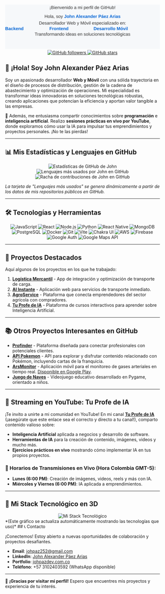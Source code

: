 <div align="center">
  <img src="profile-animation.svg" alt="John Alexander Páez Arias - Perfil Animado" width="700">
</div>

<div align="center">
  <a href="https://github.com/johpaz?tab=followers">
    <img src="https://img.shields.io/github/followers/johpaz?style=social" alt="GitHub followers">
  </a>
  <a href="https://github.com/johpaz?tab=stars">
    <img src="https://img.shields.io/github/stars/johpaz?style=social" alt="GitHub stars">
  </a>
</div>

## 👋 ¡Hola! Soy John Alexander Páez Arias

Soy un apasionado desarrollador **Web y Móvil** con una sólida trayectoria en el diseño de procesos de distribución, gestión de la cadena de abastecimiento y optimización de operaciones. Mi especialidad es transformar ideas innovadoras en soluciones tecnológicas robustas, creando aplicaciones que potencian la eficiencia y aportan valor tangible a las empresas.

🚀 Además, me entusiasma compartir conocimientos sobre **programación** e **inteligencia artificial**. Realizo **sesiones prácticas en vivo por YouTube**, donde exploramos cómo usar la IA para impulsar tus emprendimientos y proyectos personales. ¡No te las pierdas!

---

## 📊 Mis Estadísticas y Lenguajes en GitHub

<div align="center">
  <img height="180em" src="https://github-readme-stats.vercel.app/api?username=johpaz&show_icons=true&theme=radical&include_all_commits=true&count_private=true" alt="Estadísticas de GitHub de John" />
  <img height="180em" src="https://github-readme-stats.vercel.app/api/top-langs/?username=johpaz&layout=compact&langs_count=8&theme=radical" alt="Lenguajes más usados por John en GitHub" />
  <img src="https://github-readme-streak-stats.herokuapp.com?user=johpaz&theme=radical" alt="Racha de contribuciones de John en GitHub" />
</div>

*La tarjeta de "Lenguajes más usados" se genera dinámicamente a partir de los datos de mis repositorios públicos en GitHub.*

---

## 🛠️ Tecnologías y Herramientas

<div align="center">
  <img src="https://img.shields.io/badge/-JavaScript-F7DF1E?style=for-the-badge&logo=javascript&logoColor=black" alt="JavaScript">
  <img src="https://img.shields.io/badge/-React-61DAFB?style=for-the-badge&logo=react&logoColor=black" alt="React">
  <img src="https://img.shields.io/badge/-Node.js-339933?style=for-the-badge&logo=node.js&logoColor=white" alt="Node.js">
  <img src="https://img.shields.io/badge/-Python-3776AB?style=for-the-badge&logo=python&logoColor=white" alt="Python">
  <img src="https://img.shields.io/badge/-React_Native-61DAFB?style=for-the-badge&logo=react&logoColor=black" alt="React Native">
  <img src="https://img.shields.io/badge/-MongoDB-47A248?style=for-the-badge&logo=mongodb&logoColor=white" alt="MongoDB">
  <img src="https://img.shields.io/badge/-PostgreSQL-336791?style=for-the-badge&logo=postgresql&logoColor=white" alt="PostgreSQL">
  <img src="https://img.shields.io/badge/-Docker-2496ED?style=for-the-badge&logo=docker&logoColor=white" alt="Docker">
  <img src="https://img.shields.io/badge/-Git-F05032?style=for-the-badge&logo=git&logoColor=white" alt="Git">
  <img src="https://img.shields.io/badge/-Vite-646CFF?style=for-the-badge&logo=vite&logoColor=white" alt="Vite">
  <img src="https://img.shields.io/badge/-Chakra_UI-319795?style=for-the-badge&logo=chakraui&logoColor=white" alt="Chakra UI">
  <img src="https://img.shields.io/badge/-AWS-232F3E?style=for-the-badge&logo=amazon-aws&logoColor=white" alt="AWS">
  <img src="https://img.shields.io/badge/-Firebase-FFCA28?style=for-the-badge&logo=firebase&logoColor=black" alt="Firebase">
  <img src="https://img.shields.io/badge/-Google_Auth-4285F4?style=for-the-badge&logo=google&logoColor=white" alt="Google Auth">
  <img src="https://img.shields.io/badge/-Maps_API-4285F4?style=for-the-badge&logo=googlemaps&logoColor=white" alt="Google Maps API">
</div>

---

## 🌟 Proyectos Destacados

Aquí algunos de los proyectos en los que he trabajado:

1.  **[Logística Mercantil](https://logistica-mercantil.com.co)** - App de integración y optimización de transporte de carga.
2.  **[Al Instante](https://alinstante.com.co)** - Aplicación web para servicios de transporte inmediato.
3.  **[AgroService](https://agroservice.com.co)** - Plataforma que conecta emprendedores del sector agrícola con compradores.
4.  **[Tu Profe de IA](https://tuprofeia.com.co)** - Plataforma de cursos interactivos para aprender sobre Inteligencia Artificial.

---

## 📚 Otros Proyectos Interesantes en GitHub

-   **[Profinder](https://github.com/johpaz/Profinder.git)** - Plataforma diseñada para conectar profesionales con potenciales clientes.
-   **[API Pokemon](https://github.com/johpaz/api-pokemon.git)** - API para explorar y disfrutar contenido relacionado con Pokémon, incluyendo cartas de la franquicia.
-   **[ArsMonitor](https://github.com/johpaz/Arsmonitor.git)** - Aplicación móvil para el monitoreo de gases arteriales en tiempo real. [Disponible en Google Play](https://play.google.com/store/apps/details?id=johpaz.monitor).
-   **[Juego de Naves](https://github.com/johpaz/juegonaves.git)** - Videojuego educativo desarrollado en Pygame, orientado a niños.

---

## 🎥 Streaming en YouTube: Tu Profe de IA

¡Te invito a unirte a mi comunidad en YouTube! En mi canal **[Tu Profe de IA](https://www.youtube.com/@tuprofedeIA)** (¡asegúrate que este enlace sea el correcto y directo a tu canal!), comparto contenido valioso sobre:

-   **Inteligencia Artificial** aplicada a negocios y desarrollo de software.
-   **Herramientas de IA** para la creación de contenido, imágenes, videos y mucho más.
-   **Ejercicios prácticos en vivo** mostrando cómo implementar IA en tus propios proyectos.

### 📅 Horarios de Transmisiones en Vivo (Hora Colombia GMT-5):
-   **Lunes (6:00 PM)**: Creación de imágenes, videos, reels y más con IA.
-   **Miércoles y Viernes (6:00 PM)**: IA aplicada a emprendimientos.

---
## 🚀 Mi Stack Tecnológico en 3D
<div align="center">
  <img src="./tech_stack_display.svg" alt="Mi Stack Tecnológico" width="600"> 
</div>
*(Este gráfico se actualiza automáticamente mostrando las tecnologías que uso)*
## 📞 Contacto

¡Conectemos! Estoy abierto a nuevas oportunidades de colaboración y proyectos desafiantes.
-   **Email**: [johpaz252@gmail.com](mailto:johpaz252@gmail.com)
-   **LinkedIn**: [John Alexander Páez Arias](https://www.linkedin.com/in/john-alexander-paez-arias-543b0254/)
-   **Portfolio**: [johpazdev.com.co](https://www.johpazdev.com.co/)
-   **Teléfono**: +57 3102403592 (WhatsApp disponible)

---

🎉 **¡Gracias por visitar mi perfil!** Espero que encuentres mis proyectos y experiencia de tu interés.